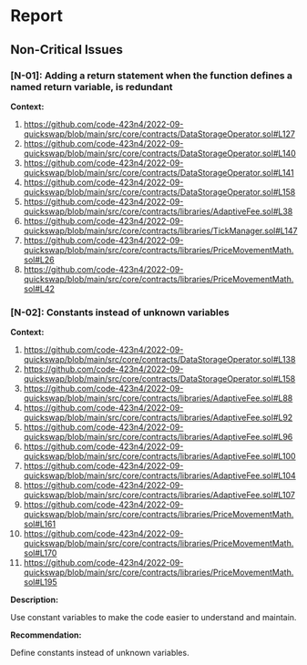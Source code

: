 # Report

## Non-Critical Issues ##

### [N-01]: Adding a return statement when the function defines a named return variable, is redundant 

**Context:**
 
1. https://github.com/code-423n4/2022-09-quickswap/blob/main/src/core/contracts/DataStorageOperator.sol#L127
2. https://github.com/code-423n4/2022-09-quickswap/blob/main/src/core/contracts/DataStorageOperator.sol#L140
3. https://github.com/code-423n4/2022-09-quickswap/blob/main/src/core/contracts/DataStorageOperator.sol#L141
4. https://github.com/code-423n4/2022-09-quickswap/blob/main/src/core/contracts/DataStorageOperator.sol#L158
5. https://github.com/code-423n4/2022-09-quickswap/blob/main/src/core/contracts/libraries/AdaptiveFee.sol#L38
6. https://github.com/code-423n4/2022-09-quickswap/blob/main/src/core/contracts/libraries/TickManager.sol#L147
7. https://github.com/code-423n4/2022-09-quickswap/blob/main/src/core/contracts/libraries/PriceMovementMath.sol#L26
8. https://github.com/code-423n4/2022-09-quickswap/blob/main/src/core/contracts/libraries/PriceMovementMath.sol#L42

### [N-02]: Constants instead of unknown variables
**Context:**

1. https://github.com/code-423n4/2022-09-quickswap/blob/main/src/core/contracts/DataStorageOperator.sol#L138 
2. https://github.com/code-423n4/2022-09-quickswap/blob/main/src/core/contracts/DataStorageOperator.sol#L158 
3. https://github.com/code-423n4/2022-09-quickswap/blob/main/src/core/contracts/libraries/AdaptiveFee.sol#L88
4. https://github.com/code-423n4/2022-09-quickswap/blob/main/src/core/contracts/libraries/AdaptiveFee.sol#L92
5. https://github.com/code-423n4/2022-09-quickswap/blob/main/src/core/contracts/libraries/AdaptiveFee.sol#L96
6. https://github.com/code-423n4/2022-09-quickswap/blob/main/src/core/contracts/libraries/AdaptiveFee.sol#L100
7. https://github.com/code-423n4/2022-09-quickswap/blob/main/src/core/contracts/libraries/AdaptiveFee.sol#L104
8. https://github.com/code-423n4/2022-09-quickswap/blob/main/src/core/contracts/libraries/AdaptiveFee.sol#L107 
9. https://github.com/code-423n4/2022-09-quickswap/blob/main/src/core/contracts/libraries/PriceMovementMath.sol#L161
10. https://github.com/code-423n4/2022-09-quickswap/blob/main/src/core/contracts/libraries/PriceMovementMath.sol#L170
11. https://github.com/code-423n4/2022-09-quickswap/blob/main/src/core/contracts/libraries/PriceMovementMath.sol#L195

**Description:**

Use constant variables to make the code easier to understand and maintain.

**Recommendation:**

Define constants instead of unknown variables.